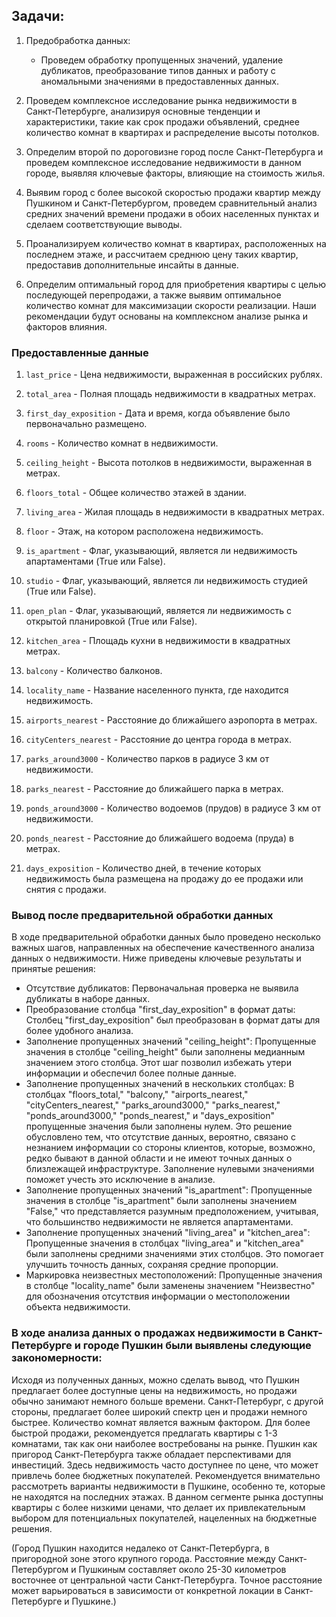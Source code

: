 ##  Задачи:
1. Предобработка данных:
   - Проведем обработку пропущенных значений, удаление дубликатов, преобразование типов данных и работу с аномальными значениями в предоставленных данных.

2. Проведем комплексное исследование рынка недвижимости в Санкт-Петербурге, анализируя основные тенденции и характеристики, такие как срок продажи объявлений, среднее количество комнат в квартирах и распределение высоты потолков.

3. Определим второй по дороговизне город после Санкт-Петербурга и проведем комплексное исследование недвижимости в данном городе, выявляя ключевые факторы, влияющие на стоимость жилья.

4. Выявим город с более высокой скоростью продажи квартир между Пушкином и Санкт-Петербургом, проведем сравнительный анализ средних значений времени продажи в обоих населенных пунктах и сделаем соответствующие выводы.

5. Проанализируем количество комнат в квартирах, расположенных на последнем этаже, и рассчитаем среднюю цену таких квартир, предоставив дополнительные инсайты в данные.
   
6. Определим оптимальный город для приобретения квартиры с целью последующей перепродажи, а также выявим оптимальное количество комнат для максимизации скорости реализации. Наши рекомендации будут основаны на комплексном анализе рынка и факторов влияния.
   
  ### Предоставленные данные
1. `last_price` - Цена недвижимости, выраженная в российских рублях.

2. `total_area` - Полная площадь недвижимости в квадратных метрах.

3. `first_day_exposition` - Дата и время, когда объявление было первоначально размещено.

4. `rooms` - Количество комнат в недвижимости.

5. `ceiling_height` - Высота потолков в недвижимости, выраженная в метрах.

6. `floors_total` - Общее количество этажей в здании.

7. `living_area` - Жилая площадь в недвижимости в квадратных метрах.

8. `floor` - Этаж, на котором расположена недвижимость.

9. `is_apartment` - Флаг, указывающий, является ли недвижимость апартаментами (True или False).

10. `studio` - Флаг, указывающий, является ли недвижимость студией (True или False).

11. `open_plan` - Флаг, указывающий, является ли недвижимость с открытой планировкой (True или False).

12. `kitchen_area` - Площадь кухни в недвижимости в квадратных метрах.

13. `balcony` - Количество балконов.

14. `locality_name` - Название населенного пункта, где находится недвижимость.

15. `airports_nearest` - Расстояние до ближайшего аэропорта в метрах.

16. `cityCenters_nearest` - Расстояние до центра города в метрах.

17. `parks_around3000` - Количество парков в радиусе 3 км от недвижимости.

18. `parks_nearest` - Расстояние до ближайшего парка в метрах.

19. `ponds_around3000` - Количество водоемов (прудов) в радиусе 3 км от недвижимости.

20. `ponds_nearest` - Расстояние до ближайшего водоема (пруда) в метрах.

21. `days_exposition` - Количество дней, в течение которых недвижимость была размещена на продажу до ее продажи или снятия с продажи.
### Вывод после предварительной обработки данных 
В ходе предварительной обработки данных было проведено несколько важных шагов, направленных на обеспечение качественного анализа данных о недвижимости. Ниже приведены ключевые результаты и принятые решения:

- Отсутствие дубликатов: Первоначальная проверка не выявила дубликаты в наборе данных.
- Преобразование столбца "first_day_exposition" в формат даты: Столбец "first_day_exposition" был преобразован в формат даты для более удобного анализа.
- Заполнение пропущенных значений "ceiling_height": Пропущенные значения в столбце "ceiling_height" были заполнены медианным значением этого столбца. Этот шаг позволил избежать утери информации и обеспечил более полные данные.
- Заполнение пропущенных значений в нескольких столбцах: В столбцах "floors_total," "balcony," "airports_nearest," "cityCenters_nearest," "parks_around3000," "parks_nearest," "ponds_around3000," "ponds_nearest," и "days_exposition" пропущенные значения были заполнены нулем. Это решение обусловлено тем, что отсутствие данных, вероятно, связано с незнанием информации со стороны клиентов, которые, возможно, редко бывают в данной области и не имеют точных данных о близлежащей инфраструктуре. Заполнение нулевыми значениями поможет учесть это исключение в анализе.
- Заполнение пропущенных значений "is_apartment": Пропущенные значения в столбце "is_apartment" были заполнены значением "False," что представляется разумным предположением, учитывая, что большинство недвижимости не является апартаментами.
- Заполнение пропущенных значений "living_area" и "kitchen_area": Пропущенные значения в столбцах "living_area" и "kitchen_area" были заполнены средними значениями этих столбцов. Это помогает улучшить точность данных, сохраняя средние пропорции.
- Маркировка неизвестных местоположений: Пропущенные значения в столбце "locality_name" были заменены значением "Неизвестно" для обозначения отсутствия информации о местоположении объекта недвижимости. 
### В ходе анализа данных о продажах недвижимости в Санкт-Петербурге и городе Пушкин были выявлены следующие закономерности:
Исходя из полученных данных, можно сделать вывод, что Пушкин предлагает более доступные цены на недвижимость, но продажи обычно занимают немного больше времени. Санкт-Петербург, с другой стороны, предлагает более широкий спектр цен и продажи немного быстрее. Количество комнат является важным фактором. Для более быстрой продажи, рекомендуется предлагать квартиры с 1-3 комнатами, так как они наиболее востребованы на рынке. Пушкин как пригород Санкт-Петербурга также обладает перспективами для инвестиций. Здесь недвижимость часто доступнее по цене, что может привлечь более бюджетных покупателей. Рекомендуется внимательно рассмотреть варианты недвижимости в Пушкине, особенно те, которые не находятся на последних этажах. В данном сегменте рынка доступны квартиры с более низкими ценами, что делает их привлекательным выбором для потенциальных покупателей, нацеленных на бюджетные решения.

(Город Пушкин находится недалеко от Санкт-Петербурга, в пригородной зоне этого крупного города. Расстояние между Санкт-Петербургом и Пушкиным составляет около 25-30 километров восточнее от центральной части Санкт-Петербурга. Точное расстояние может варьироваться в зависимости от конкретной локации в Санкт-Петербурге и Пушкине.)
